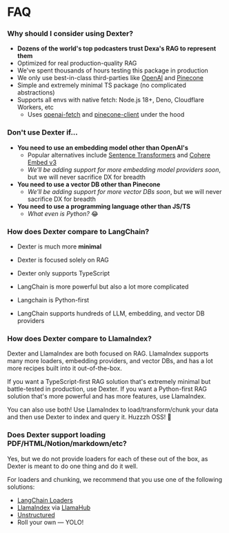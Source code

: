 # FAQ

### Why should I consider using Dexter?

- **Dozens of the world's top podcasters trust Dexa's RAG to represent them**
- Optimized for real production-quality RAG
- We've spent thousands of hours testing this package in production
- We only use best-in-class third-parties like [OpenAI](https://openai.com) and [Pinecone](https://www.pinecone.io)
- Simple and extremely minimal TS package (no complicated abstractions)
- Supports all envs with native fetch: Node.js 18+, Deno, Cloudflare Workers, etc
  - Uses [openai-fetch](https://github.com/dexaai/openai-fetch) and [pinecone-client](https://github.com/dexaai/pinecone-client) under the hood

### Don't use Dexter if...

- **You need to use an embedding model other than OpenAI's**
  - Popular alternatives include [Sentence Transformers](https://www.sbert.net) and [Cohere Embed v3](https://txt.cohere.com/introducing-embed-v3/)
  - _We'll be adding support for more embedding model providers soon_, but we will never sacrifice DX for breadth
- **You need to use a vector DB other than Pinecone**
  - _We'll be adding support for more vector DBs soon_, but we will never sacrifice DX for breadth
- **You need to use a programming language other than JS/TS**
  - _What even is Python?_ 😂

### How does Dexter compare to LangChain?

- Dexter is much more **minimal**
- Dexter is focused solely on RAG
- Dexter only supports TypeScript

- LangChain is more powerful but also a lot more complicated
- Langchain is Python-first
- LangChain supports hundreds of LLM, embedding, and vector DB providers

### How does Dexter compare to LlamaIndex?

Dexter and LlamaIndex are both focused on RAG. LlamaIndex supports many more loaders, embedding providers, and vector DBs, and has a lot more recipes built into it out-of-the-box.

If you want a TypeScript-first RAG solution that's extremely minimal but battle-tested in production, use Dexter. If you want a Python-first RAG solution that's more powerful and has more features, use LlamaIndex.

You can also use both! Use LlamaIndex to load/transform/chunk your data and then use Dexter to index and query it. Huzzzh OSS! 🎉

### Does Dexter support loading PDF/HTML/Notion/markdown/etc?

Yes, but we do not provide loaders for each of these out of the box, as Dexter is meant to do one thing and do it well.

For loaders and chunking, we recommend that you use one of the following solutions:

- [LangChain Loaders](https://js.langchain.com/docs/modules/data_connection/document_loaders/)
- [LlamaIndex](https://www.llamaindex.ai) via [LlamaHub](https://llamahub.ai)
- [Unstructured](https://unstructured.io)
- Roll your own –– YOLO!
